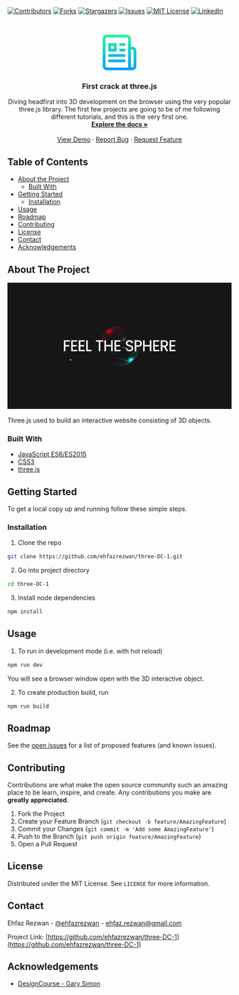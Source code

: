 <!--
*** Thanks for checking out this README Template. If you have a suggestion that would
*** make this better, please fork the repo and create a pull request or simply open
*** an issue with the tag "enhancement".
*** Thanks again! Now go create something AMAZING! :D
***
***
***
*** To avoid retyping too much info. Do a search and replace for the following:
*** github_username, covid-tracker, twitter_handle, email
-->

<!-- PROJECT SHIELDS -->
<!--
*** I'm using markdown "reference style" links for readability.
*** Reference links are enclosed in brackets [ ] instead of parentheses ( ).
*** See the bottom of this document for the declaration of the reference variables
*** for contributors-url, forks-url, etc. This is an optional, concise syntax you may use.
*** https://www.markdownguide.org/basic-syntax/#reference-style-links
-->

[![Contributors][contributors-shield]][contributors-url]
[![Forks][forks-shield]][forks-url]
[![Stargazers][stars-shield]][stars-url]
[![Issues][issues-shield]][issues-url]
[![MIT License][license-shield]][license-url]
[![LinkedIn][linkedin-shield]][linkedin-url]

<!-- PROJECT LOGO -->
<br />
<p align="center">
  <a href="https://github.com/ehfazrezwan/three-DC-1">
    <img src="images/logo.png" alt="Logo" width="80" height="80">
  </a>

  <h3 align="center">First crack at three.js</h3>

  <p align="center">
    Diving headfirst into 3D development on the browser using the very popular three.js library. The first few projects are going to be of me following different
    tutorials, and this is the very first one.
    <br />
    <a href="https://github.com/ehfazrezwan/three-DC-1"><strong>Explore the docs »</strong></a>
    <br />
    <br />
    <a href="https://covid19-tracker-sninja.web.app/" target = "_blank">View Demo</a>
    ·
    <a href="https://github.com/ehfazrezwan/three-DC-1/issues">Report Bug</a>
    ·
    <a href="https://github.com/ehfazrezwan/three-DC-1/issues">Request Feature</a>
  </p>
</p>

<!-- TABLE OF CONTENTS -->

## Table of Contents

- [About the Project](#about-the-project)
  - [Built With](#built-with)
- [Getting Started](#getting-started)
  - [Installation](#installation)
- [Usage](#usage)
- [Roadmap](#roadmap)
- [Contributing](#contributing)
- [License](#license)
- [Contact](#contact)
- [Acknowledgements](#acknowledgements)

<!-- ABOUT THE PROJECT -->

## About The Project

[![Product Name Screen Shot][product-screenshot]]()

Three.js used to build an interactive website consisting of 3D objects.

### Built With

- [JavaScript ES6/ES2015](https://developer.mozilla.org/en-US/docs/Web/JavaScript)
- [CSS3](https://www.w3.org/Style/CSS/)
- [three.js](https://threejs.org/)

<!-- GETTING STARTED -->

## Getting Started

To get a local copy up and running follow these simple steps.

### Installation

1. Clone the repo

```sh
git clone https://github.com/ehfazrezwan/three-DC-1.git
```

2. Go into project directory

```sh
cd three-DC-1
```

3. Install node dependencies

```sh
npm install
```

<!-- USAGE EXAMPLES -->

## Usage

1. To run in development mode (i.e. with hot reload)

```sh
npm run dev
```

You will see a browser window open with the 3D interactive object.

2. To create production build, run

```sh
npm run build
```

<!-- ROADMAP -->

## Roadmap

See the [open issues](https://github.com/ehfazrezwan/three-DC-1/issues) for a list of proposed features (and known issues).

<!-- CONTRIBUTING -->

## Contributing

Contributions are what make the open source community such an amazing place to be learn, inspire, and create. Any contributions you make are **greatly appreciated**.

1. Fork the Project
2. Create your Feature Branch (`git checkout -b feature/AmazingFeature`)
3. Commit your Changes (`git commit -m 'Add some AmazingFeature'`)
4. Push to the Branch (`git push origin feature/AmazingFeature`)
5. Open a Pull Request

<!-- LICENSE -->

## License

Distributed under the MIT License. See `LICENSE` for more information.

<!-- CONTACT -->

## Contact

Ehfaz Rezwan - [@ehfazrezwan](https://www.linkedin.com/in/ehfaz-rezwan/) - ehfaz.rezwan@gmail.com

Project Link: [https://github.com/ehfazrezwan/three-DC-1](https://github.com/ehfazrezwan/three-DC-1)

<!-- ACKNOWLEDGEMENTS -->

## Acknowledgements

- [DesignCourse - Gary Simon](https://github.com/designcourse)

<!-- MARKDOWN LINKS & IMAGES -->
<!-- https://www.markdownguide.org/basic-syntax/#reference-style-links -->

[contributors-shield]: https://img.shields.io/github/contributors/ehfazrezwan/three-DC-1
[contributors-url]: https://github.com/ehfazrezwan/three-DC-1/graphs/contributors
[forks-shield]: https://img.shields.io/github/forks/ehfazrezwan/three-DC-1
[forks-url]: https://github.com/ehfazrezwan/three-DC-1/network/members
[stars-shield]: https://img.shields.io/github/stars/ehfazrezwan/three-DC-1
[stars-url]: https://github.com/ehfazrezwan/three-DC-1/stargazers
[issues-shield]: https://img.shields.io/github/issues/ehfazrezwan/three-DC-1
[issues-url]: https://github.com/ehfazrezwan/three-DC-1/issues
[license-shield]: https://img.shields.io/github/license/ehfazrezwan/three-DC-1
[license-url]: https://github.com/ehfazrezwan/three-DC-1/blob/master/LICENSE.txt
[linkedin-shield]: https://img.shields.io/badge/-LinkedIn-black.svg?style=flat-square&logo=linkedin&colorB=555
[linkedin-url]: https://linkedin.com/in/ehfazrezwan
[product-screenshot]: images/app.gif

